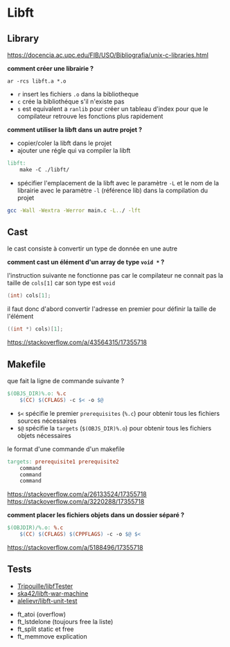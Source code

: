 # Libft
## Library
https://docencia.ac.upc.edu/FIB/USO/Bibliografia/unix-c-libraries.html

**comment créer une librairie ?**
```shell
ar -rcs libft.a *.o
```
- `r` insert les fichiers `.o` dans la bibliotheque
- `c` crée la bibliothéque s'il n'existe pas
- `s` est equivalent a `ranlib` pour créer un tableau d'index pour que le compilateur retrouve les fonctions plus rapidement


**comment utiliser la libft dans un autre projet ?**
- copier/coler la libft dans le projet
- ajouter une régle qui va compiler la libft
```makefile
libft:
	make -C ./libft/
```
- spécifier l'emplacement de la libft avec le paramètre `-L` et le nom de la librairie avec le paramètre `-l` (référence lib) dans la compilation du projet
```bash
gcc -Wall -Wextra -Werror main.c -L../ -lft
```

## Cast
le cast consiste à convertir un type de donnée en une autre

**comment cast un élément d'un array de type `void *` ?**

l'instruction suivante ne fonctionne pas car le compilateur ne connait pas la taille de `cols[1]` car son type est `void`
```C
(int) cols[1];
```
il faut donc d'abord convertir l'adresse en premier pour définir la taille de l'élément
```C
((int *) cols)[1];
```
https://stackoverflow.com/a/43564315/17355718

## Makefile
que fait la ligne de commande suivante ?

```makefile
$(OBJS_DIR)%.o: %.c
	$(CC) $(CFLAGS) -c $< -o $@
```

- `$<` spécifie le premier `prerequisites` (`%.c`) pour obtenir tous les fichiers sources nécessaires
- `$@` spécifie la `targets` (`$(OBJS_DIR)%.o`) pour obtenir tous les fichiers objets nécessaires

le format d'une commande d'un makefile
```makefile
targets: prerequisite1 prerequisite2
	command
	command
	command
```
https://stackoverflow.com/a/26133524/17355718
https://stackoverflow.com/a/3220288/17355718


**comment placer les fichiers objets dans un dossier séparé ?**
```makefile
$(OBJDIR)/%.o: %.c
    $(CC) $(CFLAGS) $(CPPFLAGS) -c -o $@ $<
```
https://stackoverflow.com/a/5188496/17355718

## Tests
* [Tripouille/libfTester](https://github.com/Tripouille/libftTester)
* [ska42/libft-war-machine](https://github.com/ska42/libft-war-machine)
* [alelievr/libft-unit-test](https://github.com/alelievr/libft-unit-test)

- ft_atoi (overflow)
- ft_lstdelone (toujours free la liste)
- ft_split static et free
- ft_memmove explication